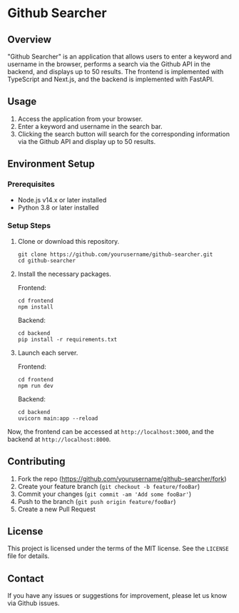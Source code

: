 # Github Searcher

## Overview

"Github Searcher" is an application that allows users to enter a keyword and username in the browser, performs a search via the Github API in the backend, and displays up to 50 results. The frontend is implemented with TypeScript and Next.js, and the backend is implemented with FastAPI.

## Usage

1. Access the application from your browser.
2. Enter a keyword and username in the search bar.
3. Clicking the search button will search for the corresponding information via the Github API and display up to 50 results.

## Environment Setup

### Prerequisites

- Node.js v14.x or later installed
- Python 3.8 or later installed

### Setup Steps

1. Clone or download this repository.

    ```
    git clone https://github.com/yourusername/github-searcher.git
    cd github-searcher
    ```

2. Install the necessary packages.

    Frontend:

    ```
    cd frontend
    npm install
    ```

    Backend:

    ```
    cd backend
    pip install -r requirements.txt
    ```

3. Launch each server.

    Frontend:

    ```
    cd frontend
    npm run dev
    ```

    Backend:

    ```
    cd backend
    uvicorn main:app --reload
    ```

Now, the frontend can be accessed at `http://localhost:3000`, and the backend at `http://localhost:8000`.

## Contributing

1. Fork the repo (https://github.com/yourusername/github-searcher/fork)
2. Create your feature branch (`git checkout -b feature/fooBar`)
3. Commit your changes (`git commit -am 'Add some fooBar'`)
4. Push to the branch (`git push origin feature/fooBar`)
5. Create a new Pull Request

## License

This project is licensed under the terms of the MIT license. See the `LICENSE` file for details.

## Contact

If you have any issues or suggestions for improvement, please let us know via Github issues.
